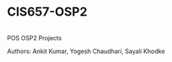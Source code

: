 # CIS657-OSP2
<br/>
POS OSP2 Projects
<br/>

Authors: Ankit Kumar, Yogesh Chaudhari, Sayali Khodke

